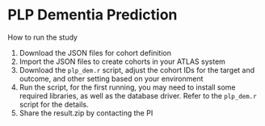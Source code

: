 # PLP Dementia Prediction

How to run the study
1. Download the JSON files for cohort definition
2. Import the JSON files to create cohorts in your ATLAS system
3. Download the `plp_dem.r` script, adjust the cohort IDs for the target and outcome, and other setting based on your environment
4. Run the script, for the first running, you may need to install some required libraries, as well as the database driver. Refer to the `plp_dem.r` script for the details.
5. Share the result.zip by contacting the PI 

